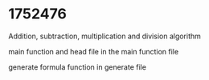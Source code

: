 # 1752476
Addition, subtraction, multiplication and division algorithm

main function and head file in the main function file

generate formula function in generate file
